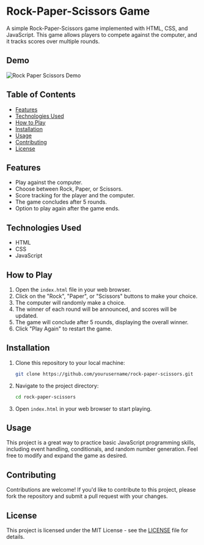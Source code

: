 # Rock-Paper-Scissors Game

A simple Rock-Paper-Scissors game implemented with HTML, CSS, and JavaScript. This game allows players to compete against the computer, and it tracks scores over multiple rounds.

## Demo

![Rock Paper Scissors Demo](https://media.giphy.com/media/lArbpi49T4VFIKClXE/giphy.gif)


## Table of Contents

- [Features](#features)
- [Technologies Used](#technologies-used)
- [How to Play](#how-to-play)
- [Installation](#installation)
- [Usage](#usage)
- [Contributing](#contributing)
- [License](#license)

## Features

- Play against the computer.
- Choose between Rock, Paper, or Scissors.
- Score tracking for the player and the computer.
- The game concludes after 5 rounds.
- Option to play again after the game ends.

## Technologies Used

- HTML
- CSS
- JavaScript

## How to Play

1. Open the `index.html` file in your web browser.
2. Click on the "Rock", "Paper", or "Scissors" buttons to make your choice.
3. The computer will randomly make a choice.
4. The winner of each round will be announced, and scores will be updated.
5. The game will conclude after 5 rounds, displaying the overall winner.
6. Click "Play Again" to restart the game.

## Installation

1. Clone this repository to your local machine:

   ```bash
   git clone https://github.com/yourusername/rock-paper-scissors.git
   ```

2. Navigate to the project directory:

   ```bash
   cd rock-paper-scissors
   ```

3. Open `index.html` in your web browser to start playing.

## Usage

This project is a great way to practice basic JavaScript programming skills, including event handling, conditionals, and random number generation. Feel free to modify and expand the game as desired.

## Contributing

Contributions are welcome! If you'd like to contribute to this project, please fork the repository and submit a pull request with your changes.

## License

This project is licensed under the MIT License - see the [LICENSE](LICENSE) file for details.
